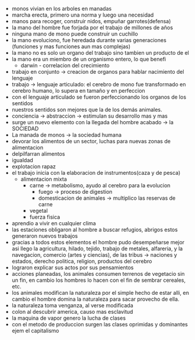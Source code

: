 * monos vivian en los arboles en manadas
* marcha erecta, primero una norma y luego una necesidad
* manos para recoger, construir nidos, empuñar garrotes(defensa)
* la mano del hombre fue forjada por el trabajo de millones de años
* ninguna mano de mono puede construir un cuchillo
* la mano evoluciono, fue heredada durante varias generaciones (funciones y mas funciones aun mas complejas)
* la mano no es solo un organo del trabajo sino tambien un producto de el
* la mano era un miembro de un organismo entero, lo que benefi
  * darwin - correlacion del crecimiento
* trabajo en conjunto -> creacion de organos para hablar nacimiento del lenguaje
* trabajo -> lenguaje articulado: el cerebro de mono fue transformado en cerebro humano, lo supera en tamaño y en perfeccion
* con el lenguaje articulado se fueron perfeccionando los organos de los sentidos
* nuestros sentidos son mejores que la de los demás animales.
* conciencia -> abstraccion -> estimulan su desarrollo mas y mas
* surge un nuevo elemento con la llegada del hombre acabado -> la SOCIEDAD
* La manada de monos -> la sociedad humana
* devorar los alimentos de un sector, luchas para nuevas zonas de alimentacion
* delpilfarran alimentos
* igualdad
* explotacion rapaz
* el trabajo inicia con la elaboracion de instrumentos(caza y de pesca)
  * alimentacion mixta
    * carne -> metabolismo, ayudo al cerebro para la evolucion
      * fuego -> proceso de digestion
      * domesticacion de animales -> multiplico las reservas de carne
    * vegetal
    * fuerza fisica
* aprendio a vivir en cualquier clima
* las estaciones obligaron al hombre a buscar refugios, abrigos estos generaron nuevos trabajos
* gracias a todos estos elementos el hombre pudo desempeñarse mejor asi llego la agricultura, hilado, tejido, trabajo de metales, alfareria, y la navegacion, comercio (artes y ciencias), de las tribus -> naciones y estados, derecho politica, religion, productos del cerebro
* lograron explicar sus actos por sus pensamientos
* acciones planeadas, los animales consumen terrenos de vegetacio sin un fin, en cambio los hombres lo hacen con el fin de sembrar cereales, etc.
* los animales modifican la naturaleza por el simple hecho de estar alli, en cambio el hombre domina la naturaleza para sacar provecho de ella.
* la naturaleza toma venganza, al verse modificada
* colon al descubrir america, causo mas esclavitud
* la maquina de vapor genero la lucha de clases
* con el metodo de produccion surgen las clases oprimidas y dominantes ejem el capitalismo











